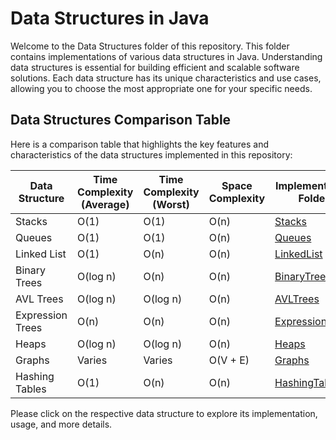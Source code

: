 # Data Structures in Java

Welcome to the Data Structures folder of this repository. This folder contains implementations of various data structures in Java. Understanding data structures is essential for building efficient and scalable software solutions. Each data structure has its unique characteristics and use cases, allowing you to choose the most appropriate one for your specific needs.

## Data Structures Comparison Table

Here is a comparison table that highlights the key features and characteristics of the data structures implemented in this repository:

| Data Structure    | Time Complexity (Average) | Time Complexity (Worst) | Space Complexity | Implementation Folder             |
| ----------------- | ------------------------- | ----------------------- | ---------------- | --------------------------------- |
| Stacks            | O(1)                      | O(1)                    | O(n)             | [Stacks](Stacks)                  |
| Queues            | O(1)                      | O(1)                    | O(n)             | [Queues](Queues)                  |
| Linked List       | O(1)                      | O(n)                    | O(n)             | [LinkedList](LinkedList)          |
| Binary Trees      | O(log n)                  | O(n)                    | O(n)             | [BinaryTrees](BinaryTree)         |
| AVL Trees         | O(log n)                  | O(log n)                | O(n)             | [AVLTrees](AVLTree)               |
| Expression Trees  | O(n)                      | O(n)                    | O(n)             | [ExpressionTrees](ExpressionTree) |
| Heaps             | O(log n)                  | O(log n)                | O(n)             | [Heaps](Heaps)                    |
| Graphs            | Varies                    | Varies                  | O(V + E)         | [Graphs](Graphs)                  |
| Hashing Tables    | O(1)                      | O(n)                    | O(n)             | [HashingTables](HashTables)       |

Please click on the respective data structure to explore its implementation, usage, and more details.